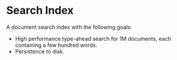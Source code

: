 # Search Index

A document search index with the following goals:
- High performance type-ahead search for 1M documents, each containing a few
  hundred words.
- Persistence to disk.

